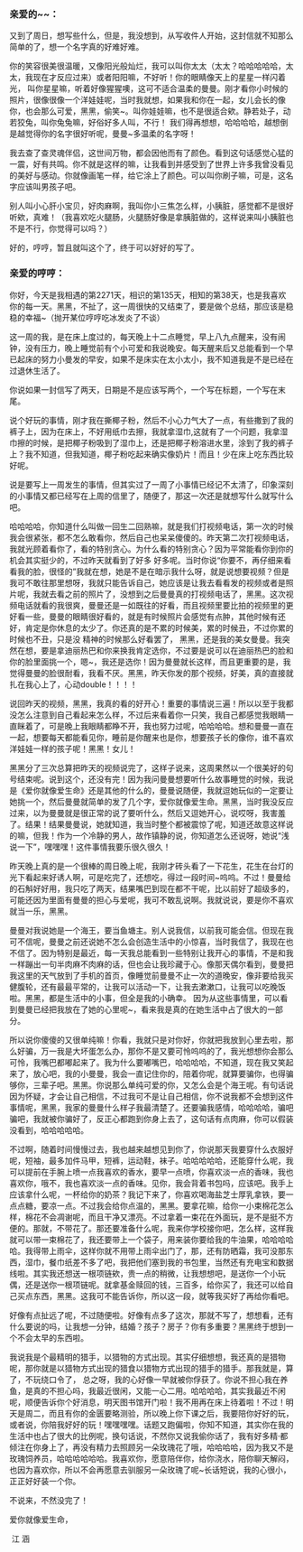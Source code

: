 ### 亲爱的~~：

又到了周日，想写些什么，但是，我没想到，从写收件人开始，这封信就不知那么简单的了，想一个名字真的好难好难。

你的笑容很美很温暖，又像阳光般灿烂，我可以叫你太太（太太？哈哈哈哈哈，太太，我现在才反应过来）或者阳阳嘛，不好听！你的眼睛像天上的星星一样闪着光， 叫你星星嘛，听着好像猩猩噢，这可不适合温柔的曼曼。刚才看你小时候的照片，很像很像一个洋娃娃呢，当时我就想，如果我和你在一起，女儿会长的像你，也会那么可爱，黑黑，偷笑~。叫你娃娃嘛，也不是很适合欸。静若处子，动若狡兔，叫你兔兔嘛，好俗好多人叫，不行！ 我们得再想想，哈哈哈哈，越想倒是越觉得你的名字很好听呢，曼曼~多温柔的名字呀！

我去查了查灵魂伴侣，这世间万物，都会因他而有了颜色。看到这句话感觉心猛的一震，好有共鸣。你不就是这样的嘛，让我看到并感受到了世界上许多我曾没看见的美好与感动。你就像画笔一样，给它涂上了颜色。可以叫你刷子嘛，可是，这名字应该叫男孩子吧。

别人叫小心肝小宝贝，好肉麻啊，我叫你小三焦怎么样，小胰脏，感觉都不是很好听欸，真难！（我喜欢吃火腿肠，火腿肠好像是拿胰脏做的，这样说来叫小胰脏也不是不行，你觉得可以吗？）

好的，哼哼，暂且就叫这个了，终于可以好好的写了。

### 亲爱的哼哼：

你好，今天是我相遇的第2271天，相识的第135天，相知的第38天，也是我喜欢你的每一天。黑黑，不扯了，这一周很快的又结束了，要是做个总结，那应该是稳稳的幸福~（抛开某位哼哼吃冰发炎了不谈）

这一周的我，是在床上度过的，每天晚上十二点睡觉，早上八九点醒来，没有闹钟，没有压力，晚上睡觉前有个小可爱和我说晚安。每天醒来后又总能看到一个早已起床的努力小曼发的早安，如果不是床实在太小太小，我不知道我是不是已经在过退休生活了。

你说如果一封信写了两天，日期是不是应该写两个，一个写在标题，一个写在末尾。

说个好玩的事情，刚才我在撕椰子粉，然后不小心力气大了一点，有些撒到了我的裤子上，因为在床上，不好用纸巾去擦，我就拿湿巾,这就有了一个问题，我拿湿巾擦的时候，是把椰子粉吸到了湿巾上，还是把椰子粉溶进水里，涂到了我的裤子上？我不知道，但我知道，椰子粉吃起来确实像奶片！而且！少在床上吃东西比较好呢。

说是要写上一周发生的事情，但其实过了一周了小事情已经记不太清了，印象深刻的小事情又都已经写在上周的信里了，随便了，那这一次还是就想写什么就写什么吧。                                                                                 

哈哈哈哈，你知道什么叫做一回生二回熟嘛，就是我们打视频电话，第一次的时候我会很紧张，都不怎么敢看你，然后自己也呆呆傻傻的。昨天第二次打视频电话，我就光顾着看你了，看的特别贪心。为什么看的特别贪心？因为平常能看你到你的机会其实挺少的，不过昨天就看到了好多  好多呢。当时你说“你要不，再仔细来看看我的脸，很怪的”我就在想，她是不是在暗示我什么呀，就是说想要视频？但是我可不敢往那里想呀，我就只能告诉自己，她应该是让我去看看发的视频或者是照片呢，我就去看之前的照片了，没想到之后曼曼真的打视频电话了，黑黑。这次视频电话就看的我很爽，曼曼还是一如既往的好看，而且视频里要比拍的视频里的更好看一些，曼曼的眼睛很好看的，就是有时候照片会感觉有点肿，其他时候有还好，肯定是你休息的太少了。你还真的是不累的时候美，累的时候丑，不过你累的时候也不丑，只是没 精神的时候那么好看罢了， 黑黑，还是我的美女曼曼。我突然在想，要是拿迪丽热巴和你来换我肯定选你，不过要是说可以在迪丽热巴的脸和你的脸里面挑一个，嗯~，我还是选你！因为曼曼就长这样，而且更重要的是，我觉得曼曼的脸很耐看，我看不厌。黑黑，昨天你发的那个视频，好美，真的直接就扎在我心上了，心动double！！！！

说回昨天的视频，黑黑，我真的看的好开心！重要的事情说三遍！所以以至于我都没怎么注意到自己看起来怎么样，不过后来看着你一只笑，我自己都感觉我眼睛一直眯着了，可是晚上我眼睛都睁不开，我也努力过呢，哈哈哈哈。想和曼曼一直在一起，想要每天都能看见你，睡前是你醒来也是你，想要孩子长的像你，谁不喜欢洋娃娃一样的孩子呢！黑黑！女儿！

黑黑分了三次总算把昨天的视频说完了，这样子说来，这周果然以一个很美好的句号结束呢。说到这个，还没有完！因为我问曼曼想要听什么故事睡觉的时候，我说是《爱你就像爱生命》还是其他的什么的，曼曼说随便，我就逗她玩似的一定要让她挑一个，然后曼曼就简单的发了几个字，爱你就像爱生命。黑黑，当时我没反应过来，以为曼曼就是很正常的说了要听什么，然后又逗她开心，说哎呀，我害羞了。结果！结果曼曼说，她就知道，我当时整个都被震惊了呢，知道还故意这样说的嘛，但我！作为一个冷静的男人，故作镇静的说，你知道怎么还说呀，她说“浅说一下”，嘿嘿嘿！这件事情我要乐很久很久！

昨天晚上真的是一个很棒的周日晚上呢，我刚才砖头看了一下花生，花生在台灯的光下看起来好诱人啊，可是吃完了，还想吃，得过一段时间~呜呜。不过！曼曼给的石斛好好用，我只吃了两天，结果嘴巴到现在都不干呢，比以前好了超级多的，可能还因为里面有曼曼的担心与爱呢，我可不敢乱说啊。我就说说，要是你不喜欢就当一乐，黑黑。

曼曼对我说她是一个海王，要当鱼塘主。别人说我信，以前我可能会信。但现在我可不信呢，曼曼之前还说她不怎么会创造生活中的小惊喜，当时我信了，我现在也不信了。因为特别是最近，每一天我总能看到一些特别让我开心的事情，不是和我一样蹦出一句半肉麻不肉麻的话，但也会让我珍藏于心。像那天偶尔看到，曼曼把我这里的天气放到了手机的首页，像睡觉前曼曼不止一次的道晚安，像非要给我买健腹轮，还有最最平常的，让我可以活动一下，让我去漱漱口，让我可以吃晚饭啦。黑黑，都是生活中的小事，但全是我的小确幸。  因为从这些事情里，可以看到曼曼已经把我放在了她的心里呢~，看来我是真的在她生活中占了很大的一部分。

所以说你傻傻的又很单纯嘛！你看，我就只是对你好，你就把我放到心里去啦，那么好骗，万一我是大坏蛋怎么办，那你不是又要可怜呜呜的了，我光想想你会那么可怜，我嘴巴都嘟起来了。我为什么要嘟嘴巴，哈哈哈哈，不知道，现在我又笑起来了，放心吧，我的小曼曼，我会一直记住你的，陪着你呢，就算要骗你，也得骗够你，三辈子吧。黑黑。你说那么单纯可爱的你，又怎么会是个海王呢。有句话说因为怀疑，才会让自己相信，不过我可不是让自己相信，你不说我都不会想到这件事情呢，黑黑，我家的曼曼什么样子我最清楚了。还要骗我感情，哈哈哈哈，骗吧骗吧，我就被你骗好了，反正心都跑到你身上去了，这句话有点肉麻，你可以假装没看到，哈哈哈哈哈。

不过啊，随着时间慢慢过去，我也越来越想见到你了，你说那天我要穿什么衣服好呢，短袖，最多加件马甲，短裤，运动鞋，袜子。哈哈哈哈哈，还能穿什么呢，我可以提前在手腕上喷一点我喜欢的香水，要早一点喷，你喜欢淡一点的香味，我也喜欢你，哦不，我也喜欢淡一点的香味。见你，我会背着书包吗，应该吧。我手上应该拿什么呢，一杯给你的奶茶？我记下来了，你喜欢喝海盐芝士厚乳拿铁，要一点点糖，要凉一点。不过我会给你点温的，黑黑。要拿花嘛，给你一小束棉花怎么样，棉花不会凋谢呢，而且干净又漂亮。不过拿着一束花在外面玩，是不是挺不方便的。那就，不带花了。那还要准备什么呢，我来你学校接你吧，怎么样，这样我就可以带一束棉花了，我还要带上一个袋子，用来装你要给我的牛油果，哈哈哈哈哈。我得带上雨伞，这样你就不用带上雨伞出门了，那，还有防晒霜，我可没那东西，湿巾，餐巾纸差不多了吧，我把他们塞到我的书包里，当然还有充电宝和数据线啦。其实我还想送一根项链欸，贵一点的稍微，让我想想吧，是送你一个小玩偶，还是送你一根项链呢。就拿基金赎回的钱，三百多，给你买了，我还可以给自己买点东西，黑黑。这我可不能告诉你，所以这一段，就等我买好了再给你看吧。                                                                                                      

好像有点扯远了呢，不过随便啦。好像有点多了这次，那就不写了，想想看，还有什么要说的吗，让我想一分钟，结婚？孩子？房子？你有多重要？黑黑终于想到一个不会太早的东西啦。

我说我是个最精明的猎手，以猎物的方式出现。其实仔细想想，我还真的是猎物呢，那你就是以猎物方式出现的猎食以猎物方式出现的猎手的猎手。那我就是，算了，不玩绕口令了， 总之呀，我的心好像一早就被你俘获了。你说不担心我在养鱼，是真的不担心吗，我最近很闲，又能一心二用。哈哈哈哈，其实我最近不闲呢，顺便告诉你个好消息，明天图书馆开门啦！我不用再在床上待着啦！不过！明天是周二，而且有你的金匮要略测验，所以晚上你下课之后，我要陪你好好的玩，或者说，你陪我好好的玩！嘿嘿嘿嘿。话题又跑偏啦，你知不知道，其实你在我的生活中也占了很大的比例呢，换句话说，不然你又说我偷你话了，我有好多精·都倾注在你身上了，再没有精力去照顾另一朵玫瑰花了哦，哈哈哈哈，因为我又不是玫瑰饲养员，哈哈哈哈哈哈。我喜欢你，愿意陪伴你，给你浇水，陪你聊天解闷，也因为喜欢你，所以不会再愿意去驯服另一朵玫瑰了呢~长话短说，我的心很小，正正好好装一个你。

不说来，不然没完了！

爱你就像爱生命，

​																							江	涵